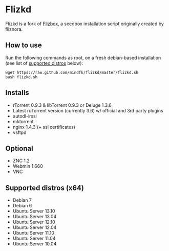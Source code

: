 Flizkd
======

Flizkd is a fork of [Flizbox](http://sourceforge.net/projects/flizbox/), a seedbox installation script originally created by fliznora.

## How to use ##
Run the following commands as root, on a fresh debian-based installation (see list of [supported distros](https://github.com/mindfk/flizkd/edit/master/README.md#supported-distros-x64) below):

    wget https://raw.github.com/mindfk/flizkd/master/flizkd.sh
    bash flizkd.sh

## Installs ##
- rTorrent 0.9.3 & libTorrent 0.9.3 or Deluge 1.3.6
- Latest ruTorrent version (currently 3.6) w/ official and 3rd party plugins
- autodl-irssi
- mktorrent
- nginx 1.4.3 (+ ssl certificates)
- vsftpd

## Optional ##
- ZNC 1.2
- Webmin 1.660
- VNC

## Supported distros (x64) ##
- Debian 7
- Debian 6
- Ubuntu Server 13.10
- Ubuntu Server 13.04
- Ubuntu Server 12.10
- Ubuntu Server 12.04 
- Ubuntu Server 11.10 
- Ubuntu Server 11.04
- Ubuntu Server 10.04
